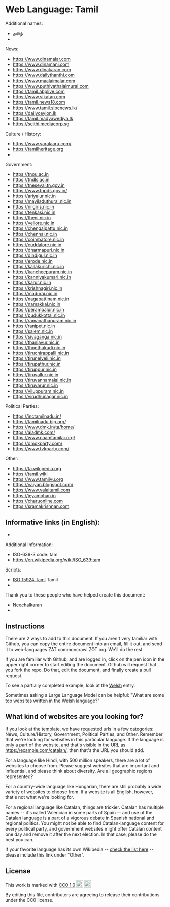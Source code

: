 # Web Language: Tamil

Additional names:
- தமிழ்
- 

News:
- https://www.dinamalar.com
- https://www.dinamani.com
- https://www.dinakaran.com
- https://www.dailythanthi.com
- https://www.maalaimalar.com
- https://www.puthiyathalaimurai.com
- https://tamil.abplive.com
- https://www.vikatan.com
- https://tamil.news18.com
- https://www.tamil.slbcnews.lk/
- https://dailyceylon.lk
- https://tamil.madyawediya.lk
- https://seithi.mediacorp.sg

Culture / History:
- https://www.varalaaru.com/
- https://tamilheritage.org
-

Government:
- https://tnou.ac.in
- https://tndls.ac.in
- https://tnesevai.tn.gov.in
- https://www.tnpds.gov.in/
- https://ariyalur.nic.in
- https://mayiladuthurai.nic.in
- https://nilgiris.nic.in
- https://tenkasi.nic.in
- https://theni.nic.in
- https://vellore.nic.in
- https://chengalpattu.nic.in
- https://chennai.nic.in
- https://coimbatore.nic.in
- https://cuddalore.nic.in
- https://dharmapuri.nic.in
- https://dindigul.nic.in
- https://erode.nic.in
- https://kallakurichi.nic.in
- https://kancheepuram.nic.in
- https://kanniyakumari.nic.in
- https://karur.nic.in
- https://krishnagiri.nic.in
- https://madurai.nic.in
- https://nagapattinam.nic.in
- https://namakkal.nic.in
- https://perambalur.nic.in
- https://pudukkottai.nic.in
- https://ramanathapuram.nic.in
- https://ranipet.nic.in
- https://salem.nic.in
- https://sivaganga.nic.in
- https://thanjavur.nic.in
- https://thoothukudi.nic.in
- https://tiruchirappalli.nic.in
- https://tirunelveli.nic.in
- https://tirupathur.nic.in
- https://tiruppur.nic.in
- https://tiruvallur.nic.in
- https://tiruvannamalai.nic.in
- https://tiruvarur.nic.in
- https://viluppuram.nic.in
- https://virudhunagar.nic.in

Political Parties:
- https://inctamilnadu.in/
- https://tamilnadu.bjp.org/
- https://www.dmk.in/ta/home/
- https://aiadmk.com/
- https://www.naamtamilar.org/
- https://dmdkparty.com/
- https://www.tvkparty.com/

Other:
- https://ta.wikipedia.org
- https://tamil.wiki
- https://www.tamilvu.org
- https://vaiyan.blogspot.com/
- https://www.valaitamil.com
- https://jeyamohan.in
- https://charuonline.com
- https://sramakrishnan.com

Informative links (in English):
- 
- 

Additional Information:
- ISO-639-3 code: tam
- https://en.wikipedia.org/wiki/ISO_639:tam


Scripts:
- <a href="https://en.wikipedia.org/wiki/ISO_15924">ISO 15924 Taml</a> Tamil
- 

Thank you to these people who have helped create this document:
- <a href="https://github.com/Neechalkaran">Neechalkaran</a>
- 

## Instructions

There are 2 ways to add to this document. If you aren't very familiar
with Github, you can copy the entire document into an email, fill it
out, and send it to web-languages ZAT commoncrawl ZOT org. We'll do the rest.

If you are familiar with Github, and are logged in, click on the pen
icon in the upper right corner to start editing the document.
Github will request that you fork the repo. Do that, edit the
document, and finally create a pull request.

To see a partially completed example, look at the
[Welsh](../living/welsh.md) entry.

Sometimes asking a Large Language Model can be helpful: "What are some
top websites written in the Welsh language?"

## What kind of websites are you looking for?

If you look at the template, we have requested urls in a few
categories: News, Culture/History, Government, Political Parties, and
Other. Remember that we're looking for websites in this particular
language. If the language is only a part of the website, and that's
visible in the URL as https://example.com/catalan/, then that's the
URL you should add.

For a language like Hindi, with 500 million speakers, there are a lot
of websites to choose from. Please suggest websites that are important
and influential, and please think about diversity. Are all geographic
regions represented?

For a country-wide language like Hungarian, there are still probably a
wide variety of websites to choose from. If a website is all English,
however, that's not what we're looking for.

For a regional language like Catalan, things are trickier. Catalan has
multiple names -- it's called Valencian in some parts of Spain -- and
use of the Catalan language is a part of a vigorous debate in Spanish
national and regional politics. You might not be able to find
Catalan-language content for every political party, and government
websites might offer Catalan content one day and remove it after
the next election. In that case, please do the best you can.

If your favorite language has its own Wikipedia -- [check the list here](https://en.wikipedia.org/wiki/List_of_Wikipedias) --
please include this link under "Other".

## License

<p xmlns:cc="http://creativecommons.org/ns#" >This work is marked with <a href="https://creativecommons.org/publicdomain/zero/1.0/?ref=chooser-v1" target="_blank" rel="license noopener noreferrer" style="display:inline-block;">CC0 1.0<img style="height:22px!important;margin-left:3px;vertical-align:text-bottom;" src="https://mirrors.creativecommons.org/presskit/icons/cc.svg?ref=chooser-v1" alt=""><img style="height:22px!important;margin-left:3px;vertical-align:text-bottom;" src="https://mirrors.creativecommons.org/presskit/icons/zero.svg?ref=chooser-v1" alt=""></a></p>

By editing this file, contributers are agreeing to release their contributions under the CC0 license.
